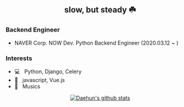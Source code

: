 <div align="center">

## slow, but steady ☘️

</div>

### Backend Engineer

- NAVER Corp. NOW Dev. Python Backend Engineer (2020.03.12 ~ )


### Interests

- 💻 &nbsp; Python, Django, Celery
- 📇 &nbsp; javascript, Vue.js
- 💽 &nbsp; Musics

<div align="center">

[![Daehun's github stats](https://github-readme-stats.vercel.app/api?username=daehungwak&show_icons=true&theme=gruvbox)](https://github.com/anuraghazra/github-readme-stats)

</div>

<!--
**DaehunGwak/DaehunGwak** is a ✨ _special_ ✨ repository because its `README.md` (this file) appears on your GitHub profile.

Here are some ideas to get you started:

- 🔭 I’m currently working on ...
- 🌱 I’m currently learning ...
- 👯 I’m looking to collaborate on ...
- 🤔 I’m looking for help with ...
- 💬 Ask me about ...
- 📫 How to reach me: ...
- 😄 Pronouns: ...
- ⚡ Fun fact: ...
-->
